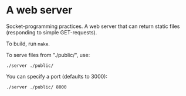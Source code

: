 # A web server

Socket-programming practices. A web server that can return static files (responding to simple GET-requests). 

To build, run `make`.

To serve files from "./public/", use:

    ./server ./public/

You can specify a port (defaults to 3000):

    ./server ./public/ 8000